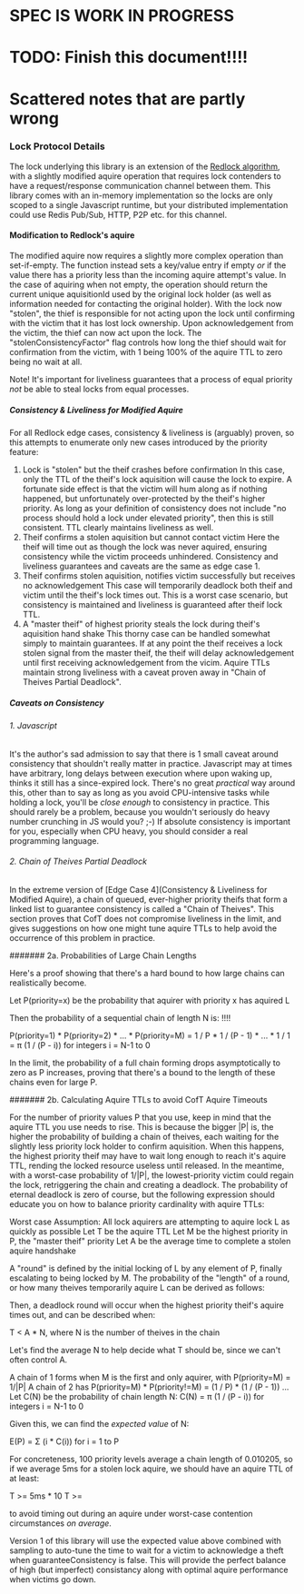 # SPEC IS WORK IN PROGRESS
# TODO: Finish this document!!!!
# Scattered notes that are partly wrong

### Lock Protocol Details

The lock underlying this library is an extension of the [Redlock algorithm](https://redis.io/topics/distlock), with a slightly modified aquire operation that requires lock
contenders to have a request/response communication channel between them.  This library comes with an in-memory implementation so the locks are only scoped to
a single Javascript runtime, but your distributed implementation could use Redis Pub/Sub, HTTP, P2P etc. for this channel.

#### Modification to Redlock's aquire

The modified aquire now requires a slightly more complex operation than set-if-empty.  The function instead sets a key/value entry if empty
_or_ if the value there has a priority less than the incoming aquire attempt's value.  In the case of aquiring when not empty, the operation
should return the current unique aquisitionId used by the original lock holder (as well as information needed for contacting the original holder).
With the lock now "stolen", the thief is responsible for not acting upon the lock until confirming with the victim that it has lost
lock ownership.  Upon acknowledgement from the victim, the thief can now act upon the lock.  The "stolenConsistencyFactor" flag
controls how long the thief should wait for confirmation from the victim, with 1 being 100% of the aquire TTL to zero being no wait at all.

Note! It's important for liveliness guarantees that a process of equal priority _not_ be able to steal locks from equal processes.

##### Consistency & Liveliness for Modified Aquire

For all Redlock edge cases, consistency & liveliness is (arguably) proven, so this attempts to enumerate only new cases introduced by the priority feature:

1. Lock is "stolen" but the theif crashes before confirmation
   In this case, only the TTL of the theif's lock aquisition will cause the lock to expire.  A fortunate side effect is that the victim
   will hum along as if nothing happened, but unfortunately over-protected by the theif's higher priority.  As long as your definition
   of consistency does not include "no process should hold a lock under elevated priority", then this is still consistent.  TTL clearly
   maintains liveliness as well.
2. Theif confirms a stolen aquisition but cannot contact victim
   Here the theif will time out as though the lock was never aquired, ensuring consistency while the victim proceeds unhindered.  Consistency
   and liveliness guarantees and caveats are the same as edge case 1.
3. Theif confirms stolen aquisition, notifies victim successfully but receives no acknowledgement
   This case will temporarily deadlock both theif and victim until the theif's lock times out.  This is a worst case scenario,
   but consistency is maintained and liveliness is guaranteed after theif lock TTL.
4. A "master theif" of highest priority steals the lock during theif's aquisition hand shake
   This thorny case can be handled somewhat simply to maintain guarantees.  If at any point the theif receives
   a lock stolen signal from the master theif, the theif will delay acknowledgement until first receiving acknowledgement from
   the vicim.  Aquire TTLs maintain strong liveliness with a caveat proven away in "Chain of Theives Partial Deadlock".

##### Caveats on Consistency

###### 1. Javascript
It's the author's sad admission to say that there is 1 small caveat around consistency that shouldn't really matter in practice.  Javascript
may at times have arbitrary, long delays between execution where upon waking up, thinks it still has a since-expired lock.  There's no
great _practical_ way around this, other than to say as long as you avoid CPU-intensive tasks while holding a lock, you'll be _close enough_
to consistency in practice.  This should rarely be a problem, because you wouldn't seriously do heavy number crunching in JS would you? ;-)
If absolute consistency is important for you, especially when CPU heavy, you should consider a real programming language.

###### 2. Chain of Theives Partial Deadlock

In the extreme version of [Edge Case 4](Consistency & Liveliness for Modified Aquire), a chain of queued, ever-higher priority theifs 
that form a linked list to guarantee consistency is called a "Chain of Theives".
This section proves that CofT does not compromise liveliness in the limit, and gives suggestions on how one might tune aquire TTLs
to help avoid the occurrence of this problem in practice.

####### 2a. Probabilities of Large Chain Lengths

Here's a proof showing that there's a hard bound to how large chains can realistically become.

Let P(priority=x) be the probability that aquirer with priority x has aquired L

Then the probability of a sequential chain of length N is:
!!!!

P(priority=1) * P(priority=2) * ... * P(priority=M) =
1 / P * 1 / (P - 1) * ... * 1 / 1 =
π (1 / (P - i)) for integers i = N-1 to 0

In the limit, the probability of a full chain forming drops asymptotically to zero as P increases, proving
that there's a bound to the length of these chains even for large P.

####### 2b. Calculating Aquire TTLs to avoid CofT Aquire Timeouts

For the number of priority values P that you use, keep in mind that the aquire TTL you use needs to rise.  This is because the bigger
|P| is, the higher the probability of building a chain of theives, each waiting for the slightly less priority lock holder to confirm
aquisition.  When this happens, the highest priority theif may have to wait long enough to reach it's aquire TTL, rending the locked resource
useless until released.  In the meantime, with a worst-case probability of 1/|P|, the lowest-priority victim could regain the lock, retriggering
the chain and creating a deadlock.  The probability of eternal deadlock is zero of course, but the following expression should educate you
on how to balance priority cardinality with aquire TTLs:

Worst case Assumption: All lock aquirers are attempting to aquire lock L as quickly as possible
Let T be the aquire TTL
Let M be the highest priority in P, the "master theif" priority
Let A be the average time to complete a stolen aquire handshake

A "round" is defined by the initial locking of L by any element of P, finally escalating to being locked by M.
The probability of the "length" of a round, or how many theives temporarily aquire L can be derived as follows:

Then, a deadlock round will occur when the highest priority theif's aquire times out, and can be described when:

T < A * N, where N is the number of theives in the chain

Let's find the average N to help decide what T should be, since we can't often control A.

A chain of 1 forms when M is the first and only aquirer, with P(priority=M) = 1/|P|
A chain of 2 has P(priority=M) * P(priority!=M) = (1 / P) * (1 / (P - 1))
...
Let C(N) be the probability of chain length N: C(N) = π (1 / (P - i)) for integers i = N-1 to 0

Given this, we can find the _expected value_ of N:

E(P) = Σ (i * C(i)) for i = 1 to P

For concreteness, 100 priority levels average a chain length of 0.010205, so if we average 5ms
for a stolen lock aquire, we should have an aquire TTL of at least:

T >= 5ms * 10
T >= 

to avoid timing out during an aquire under worst-case contention circumstances _on average_.

Version 1 of this library will use the expected value above combined with sampling to auto-tune the time to wait for a victim
to acknowledge a theft when guaranteeConsistency is false.  This will provide the perfect balance of high (but imperfect) consistancy along with
optimal aquire performance when victims go down.
